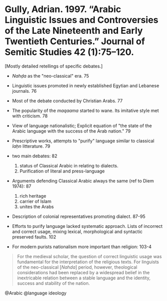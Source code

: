 # Gully, Adrian. 1997. “Arabic Linguistic Issues and Controversies of the Late Nineteenth and Early Twentieth Centuries.” Journal of Semitic Studies 42 (1):75–120.

[Mostly detailed retellings of specific debates.]

- *Nahḍa* as the "neo-classical" era. 75

- Linguistic issues promoted in newly established Egytian and Lebanese journals. 76

- Most of the debate conducted by Christian Arabs. 77

- The popularity of the *maqaama* started to wane. Its imitative style met with criticism. 78

- View of language nationalistic; Explicit equation of "the state of the Arabic language with the success of the Arab nation." 79

- Prescriptive works, attempts to "purify" language similar to classical *laḥn* litterature. 79

- two main debates: 82
    1. status of Classical Arabic in relating to dialects.
    2. Purification of literal and press-language

- Arguments defending Classical Arabic always the same (ref to Diem 1974): 87
    1. rich heritage
    2. carrier of Islam
    3. unites the Arabs

- Description of colonial representatives promoting dialect. 87-95

- Efforts to purify language lacked systematic approach. Lists of incorrect and correct usage, mixing lexical, morphological and syntactic preserved faults. 102

- For modern purists nationalism more important than religion: 103-4

> For the medieval scholar, the question of correct linguistic usage was fundamental for the interpretation of the religious texts. For linguists of the neo-classical [*Nahda*] period, however, theological considerations had been replaced by a widespread belief in the inextricable relation between a stable language and the identity, success and stability of the nation.

@Arabic
@language ideology
